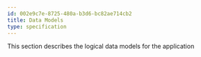 ```yaml
---
id: 002e9c7e-8725-480a-b3d6-bc82ae714cb2
title: Data Models
type: specification
---
```


This section describes the logical data models for the application
